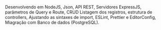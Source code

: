 Desenvolvendo em NodeJS, Json, API REST, Servidores ExpressJS, parâmetros de Query e Route, CRUD Listagem dos registros, estrutura de controllers,  Ajustando as sintaxes de import,  ESLint, Prettier e EditorConfig, Miagração com Banco de dados (PostgreSQL).
